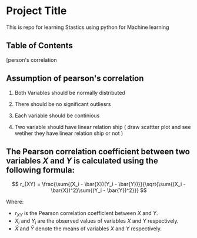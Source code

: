 # Project Title
This is repo for learning Stastics using python for Machine learning 

## Table of Contents
[person's correlation
## Assumption of pearson's correlation 
1) Both Variables should be normally distributed 

2) There should be no significant outliesrs

3) Each variable should be continious 

4) Two variable should have linear relation ship ( draw scattter plot and see wetiher they have linear relation ship or not )



## The Pearson correlation coefficient between two variables $X$ and $Y$ is calculated using the following formula:

$$
r_{XY} = \frac{\sum{(X_i - \bar{X})(Y_i - \bar{Y})}}{\sqrt{\sum{(X_i - \bar{X})^2}\sum{(Y_i - \bar{Y})^2}}}
$$

Where:
- $r_{XY}$ is the Pearson correlation coefficient between $X$ and $Y$.
- $X_i$ and $Y_i$ are the observed values of variables $X$ and $Y$ respectively.
- $\bar{X}$ and $\bar{Y}$ denote the means of variables $X$ and $Y$ respectively.

